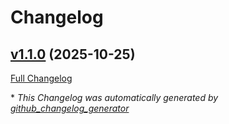 # Changelog

## [v1.1.0](https://github.com/daheenamic/mini-board-project/tree/v1.1.0) (2025-10-25)

[Full Changelog](https://github.com/daheenamic/mini-board-project/compare/93213ad5981d9e51ebe40b56fd49f8485507e67b...v1.1.0)



\* *This Changelog was automatically generated by [github_changelog_generator](https://github.com/github-changelog-generator/github-changelog-generator)*
